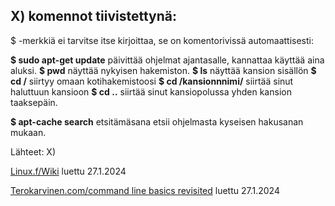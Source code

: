 ## X) komennot tiivistettynä: 

$ -merkkiä ei tarvitse itse kirjoittaa, se on komentorivissä automaattisesti:

**$ sudo apt-get update**  päivittää ohjelmat ajantasalle, kannattaa käyttää aina aluksi. 
**$ pwd** näyttää nykyisen hakemiston. 
**$ ls** näyttää kansion sisällön
**$ cd /** siirtyy omaan kotihakemistoosi 
**$ cd /kansionnnimi/** siirtää sinut haluttuun kansioon 
**$ cd ..** siirtää sinut kansiopolussa yhden kansion taaksepäin. 


**$ apt-cache search** etsitämäsana etsii ohjelmasta kyseisen hakusanan mukaan.  

Lähteet: 
X)

[Linux.f/Wiki](https://www.linux.fi/wiki/Luokka:Komentorivin_perusty%C3%B6kalut) luettu 27.1.2024

[Terokarvinen.com/command line basics revisited](https://terokarvinen.com/2020/command-line-basics-revisited/?fromSearch=command%20line%20basics%20revisited) luettu 27.1.2024






